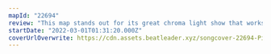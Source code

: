 ```yaml
---
mapId: "22694"
review: "This map stands out for its great chroma light show that works well with the cinema, fun representation of sounds throughout the map, and its accessible full spread plus extra single saber and lawless diffs!"
startDate: "2022-03-01T01:31:20.000Z"
coverUrlOverwrite: https://cdn.assets.beatleader.xyz/songcover-22694-Ping2.jpg
---
```

